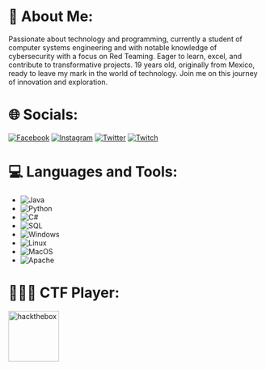 # 💫 About Me:
Passionate about technology and programming, currently a student of computer systems engineering and with notable knowledge of cybersecurity with a focus on Red Teaming. Eager to learn, excel, and contribute to transformative projects. 19 years old, originally from Mexico, ready to leave my mark in the world of technology. Join me on this journey of innovation and exploration.

# 🌐 Socials:
[![Facebook](https://img.shields.io/badge/Facebook-%231877F2.svg?logo=Facebook&logoColor=white)](https://facebook.com/profile.php?id=100069898464335) [![Instagram](https://img.shields.io/badge/Instagram-%23E4405F.svg?logo=Instagram&logoColor=white)](https://instagram.com/_joshaviles_) [![Twitter](https://img.shields.io/badge/Twitter-%231DA1F2.svg?logo=Twitter&logoColor=white)](https://twitter.com/jooosh____) [![Twitch](https://img.shields.io/badge/Twitch-%239146FF.svg?logo=Twitch&logoColor=white)](https://twitch.tv/joshtrix_)

# 💻 Languages and Tools:
- ![Java](https://img.shields.io/badge/Java-%23ED8B00.svg?logo=java&logoColor=white)
- ![Python](https://img.shields.io/badge/Python-%233776AB.svg?logo=python&logoColor=white)
- ![C#](https://img.shields.io/badge/C%23-%23239120.svg?logo=c-sharp&logoColor=white)
- ![SQL](https://img.shields.io/badge/SQL-%230076D6.svg?logo=amazon-dynamodb&logoColor=white)
- ![Windows](https://img.shields.io/badge/Windows-%230078D6.svg?logo=windows&logoColor=white)
- ![Linux](https://img.shields.io/badge/Linux-%23FCC624.svg?logo=linux&logoColor=black)
- ![MacOS](https://img.shields.io/badge/macOS-%23999999.svg?logo=apple&logoColor=white)
- ![Apache](https://img.shields.io/badge/apache-%23D42029.svg?style=for-the-badge&logo=apache&logoColor=white)



# 👨🏻‍💻 CTF Player:
[<img src="https://static-00.iconduck.com/assets.00/hack-the-box-icon-1024x1024-4ufmqn5r.png" alt="hackthebox" width="100"/>](https://app.hackthebox.com/profile/1361621)

